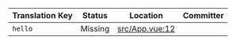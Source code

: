 | Translation Key | Status | Location | Committer |
|-----------------|--------|----------|-----------|
| `hello` | Missing | [src/App.vue:12](https://github.com/staging-gh-org/testRepo/blob/584b7cfdde18d22a322fe29d7c7eb0cc95813b69/src/App.vue#L12) |  |
